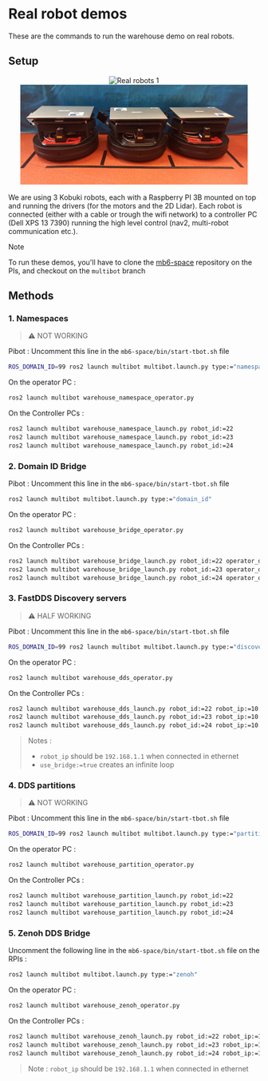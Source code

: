 # Real robot demos

These are the commands to run the warehouse demo on real robots.

## Setup

<div align="center">
    <img src="img/real-robots-1.jpg" height="200" title="Real robots 1">
    <img src="img/real-robots-2.jpg" height="200" title="Real robots 2">
</div>


We are using 3 Kobuki robots, each with a Raspberry PI 3B mounted on top and running the drivers (for the motors and the 2D Lidar). Each robot is connected (either with a cable or trough the wifi network) to a controller PC (Dell XPS 13 7390) running the high level control (nav2, multi-robot communication etc.).

> [!NOTE]
> To run these demos, you'll have to clone the [mb6-space](https://github.com/imt-mobisyst/mb6-space) repository on the PIs, and checkout on the `multibot` branch

## Methods

### 1. Namespaces

> ⚠️ NOT WORKING

Pibot : Uncomment this line in the `mb6-space/bin/start-tbot.sh` file
```bash
ROS_DOMAIN_ID=99 ros2 launch multibot multibot.launch.py type:="namespace"
```

On the operator PC :
```bash
ros2 launch multibot warehouse_namespace_operator.py
```

On the Controller PCs :
```bash
ros2 launch multibot warehouse_namespace_launch.py robot_id:=22
ros2 launch multibot warehouse_namespace_launch.py robot_id:=23
ros2 launch multibot warehouse_namespace_launch.py robot_id:=24
```


### 2. Domain ID Bridge

Pibot : Uncomment this line in the `mb6-space/bin/start-tbot.sh` file
```bash
ros2 launch multibot multibot.launch.py type:="domain_id"
```

On the operator PC :
```bash
ros2 launch multibot warehouse_bridge_operator.py
```

On the Controller PCs :
```bash
ros2 launch multibot warehouse_bridge_launch.py robot_id:=22 operator_domain_id:=99
ros2 launch multibot warehouse_bridge_launch.py robot_id:=23 operator_domain_id:=99
ros2 launch multibot warehouse_bridge_launch.py robot_id:=24 operator_domain_id:=99
```



### 3. FastDDS Discovery servers
> ⚠️ HALF WORKING

Pibot : Uncomment this line in the `mb6-space/bin/start-tbot.sh` file
```bash
ROS_DOMAIN_ID=99 ros2 launch multibot multibot.launch.py type:="discovery"
```

On the operator PC :
```bash
ros2 launch multibot warehouse_dds_operator.py
```

On the Controller PCs :
```bash
ros2 launch multibot warehouse_dds_launch.py robot_id:=22 robot_ip:=10.89.5.22 subnet_dds_server:="10.89.5.90:11811" use_bridge:=false
ros2 launch multibot warehouse_dds_launch.py robot_id:=23 robot_ip:=10.89.5.23 subnet_dds_server:="10.89.5.90:11811" use_bridge:=false
ros2 launch multibot warehouse_dds_launch.py robot_id:=24 robot_ip:=10.89.5.24 subnet_dds_server:="10.89.5.90:11811" use_bridge:=false
```
> Notes : 
> - `robot_ip` should be `192.168.1.1` when connected in ethernet
> - `use_bridge:=true` creates an infinite loop



### 4. DDS partitions
> ⚠️ NOT WORKING

Pibot : Uncomment this line in the `mb6-space/bin/start-tbot.sh` file
```bash
ROS_DOMAIN_ID=99 ros2 launch multibot multibot.launch.py type:="partitions"
```

On the operator PC :
```bash
ros2 launch multibot warehouse_partition_operator.py
```

On the Controller PCs :
```bash
ros2 launch multibot warehouse_partition_launch.py robot_id:=22
ros2 launch multibot warehouse_partition_launch.py robot_id:=23
ros2 launch multibot warehouse_partition_launch.py robot_id:=24
```



### 5. Zenoh DDS Bridge

Uncomment the following line in the `mb6-space/bin/start-tbot.sh` file on the RPIs :
```bash
ros2 launch multibot multibot.launch.py type:="zenoh"
```

On the operator PC :
```bash
ros2 launch multibot warehouse_zenoh_operator.py
```

On the Controller PCs :
```bash
ros2 launch multibot warehouse_zenoh_launch.py robot_id:=22 robot_ip:=10.89.5.22 operator_ip:=10.89.5.90
ros2 launch multibot warehouse_zenoh_launch.py robot_id:=23 robot_ip:=10.89.5.23 operator_ip:=10.89.5.90
ros2 launch multibot warehouse_zenoh_launch.py robot_id:=24 robot_ip:=10.89.5.24 operator_ip:=10.89.5.90
```
> Note : `robot_ip` should be `192.168.1.1` when connected in ethernet
